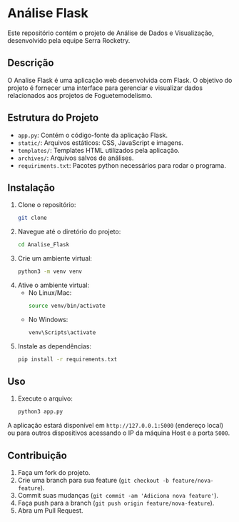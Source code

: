 # Análise Flask

Este repositório contém o projeto de Análise de Dados e Visualização, desenvolvido pela equipe Serra Rocketry.

## Descrição

O Analise Flask é uma aplicação web desenvolvida com Flask. O objetivo do projeto é fornecer uma interface para gerenciar e visualizar dados relacionados aos projetos de Foguetemodelismo.

## Estrutura do Projeto

- `app.py`: Contém o código-fonte da aplicação Flask.
- `static/`: Arquivos estáticos: CSS, JavaScript e imagens.
- `templates/`: Templates HTML utilizados pela aplicação.
- `archives/`: Arquivos salvos de análises.
- `requiriments.txt`: Pacotes python necessários para rodar o programa.

## Instalação

1. Clone o repositório:
   ```bash
   git clone 
   ```
2. Navegue até o diretório do projeto:
   ```bash
   cd Analise_Flask
   ```
3. Crie um ambiente virtual:
   ```bash
   python3 -m venv venv
   ```
4. Ative o ambiente virtual:
   - No Linux/Mac:
     ```bash
     source venv/bin/activate
     ```
   - No Windows:
     ```bash
     venv\Scripts\activate
     ```
5. Instale as dependências:
   ```bash
   pip install -r requirements.txt
   ```

## Uso

1. Execute o arquivo:
   ```bash
   python3 app.py
   ```

A aplicação estará disponível em `http://127.0.0.1:5000` (endereço local) ou para outros dispositivos acessando o IP da máquina Host e a porta `5000`.

## Contribuição

1. Faça um fork do projeto.
2. Crie uma branch para sua feature (`git checkout -b feature/nova-feature`).
3. Commit suas mudanças (`git commit -am 'Adiciona nova feature'`).
4. Faça push para a branch (`git push origin feature/nova-feature`).
5. Abra um Pull Request.
